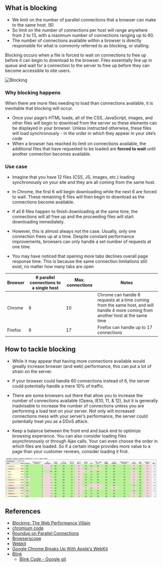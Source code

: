 ## What is blocking


- We limit on the number of parallel connections that a browser can make to the same host. (6)
-  So limit on the number of connections per host will range anywhere from 2 to 13, with a maximum number of connections ranging up to 60.
- The number of connections available within a browser is directly responsible for what is commonly referred to as blocking, or stalling.

Blocking occurs when a file is forced to wait on connections to free up before it can begin to download to the browser. Files essentially line up in queue and wait for a connection to the server to free up before they can become accessible to site users.

![Blocking](https://bluetriangle.com/hs-fs/hubfs/Imported_Blog_Media/blocking.png?width=1200&name=blocking.png)

### Why blocking happens

When there are more files needing to load than connections available, it is inevitable that blocking will occur.

- Once your page’s HTML loads, all of the CSS, JavaScript, images, and other files will begin to download from the server so these elements can be displayed in your browser. Unless instructed otherwise, these files will load synchronously - in the order in which they appear in your site’s code
- When a browser has reached its limit on connections available, the additional files that have requested to be loaded are **forced to wait** until another connection becomes available.

### Use case
- Imagine that you have 12 files (CSS, JS, images, etc.) loading synchronously on your site and they are all coming from the same host.

- In Chrome, the first 6 will begin downloading while the next 6 are forced to wait. These remaining 6 files will then begin to download as the connections become available.
- If all 6 files happen to finish downloading at the same time, the connections will all free up and the proceeding files will start downloading immediately. 
-  However, this is almost always not the case. Usually, only one connection frees up at a time. Despite constant performance improvements, browsers can only handle a set number of requests at one time. 
- You may have noticed that opening more tabs declines overall page response time. This is because the same connection limitations still exist, no matter how many tabs are open



|Browser|# parallel connections to a single host|Max. connections|Notes|
|---|---|---|---|
|Chrome|6|10|Chrome can handle 6 requests at a time coming from the same host, and will handle 4 more coming from another host at the same time|
|Firefox|6|17|Firefox can handle up to 17 connections|


## How to tackle blocking

- While it may appear that having more connections available would greatly increase browser (and web) performance, this can put a lot of strain on the server.
-  If your browser could handle 60 connections instead of 6, the server could potentially handle a mere 10% of traffic. 
- There are some browsers out there that allow you to increase the number of connections available (Opera, IE10, 11, & 12), but it is generally inadvisable to increase the number of connections unless you are performing a load test on your server. Not only will increased connections mess with your server’s performance, the server could potentially treat you as a DDoS attack.

- Keep a balance between the front end and back end to optimize browsing experience. You can also consider loading files asynchronously or through Ajax calls. Your can even choose the order in which files are loaded. So if a certain image provides more value to a page than your customer reviews, consider loading it first.

![Max connections](img/browser-connectios.png)


## References
- [Blocking: The Web Performance Villain](https://bluetriangle.com/blog/blocking-web-performance-villain)
- [chromium code](https://source.chromium.org/chromium/chromium/src/+/main:net/socket/client_socket_pool_manager.cc)
- [Roundup on Parallel Connections](https://www.stevesouders.com/blog/2008/03/20/roundup-on-parallel-connections/)
- [Browserscope](https://web.archive.org/web/20160209092324/http://www.browserscope.org/?category=network)
- [Webkit](https://github.com/WebKit/WebKit)
- [Google Chrome Breaks Up With Apple's WebKit](https://www.wired.com/2013/04/blink/)
- [Blink](https://www.chromium.org/blink/)
    - [Blink Code - Google git](https://chromium.googlesource.com/chromium/src/+/HEAD/third_party/blink/)